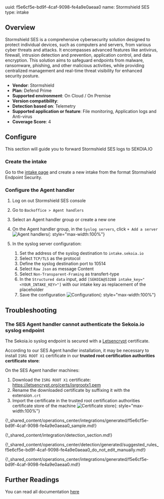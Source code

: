 uuid: f5e6cf5e-bd9f-4caf-9098-fe4a9e0aeaa0
name: Stormshield SES
type: intake

## Overview

Stormshield SES is a comprehensive cybersecurity solution designed to protect individual devices, such as computers and servers, from various cyber threats and attacks. It encompasses advanced features like antivirus, firewall, intrusion detection and prevention, application control, and data encryption. This solution aims to safeguard endpoints from malware, ransomware, phishing, and other malicious activities, while providing centralized management and real-time threat visibility for enhanced security posture.

- **Vendor**: Stormshield
- **Plan**: Defend Prime
- **Supported environment**: On Cloud / On Premise
- **Version compatibility**:
- **Detection based on**: Telemetry
- **Supported application or feature**: File monitoring, Application logs and Anti-virus
- **Coverage Score**: 4

## Configure

This section will guide you to forward Stormshield SES logs to SEKOIA.IO

### Create the intake

Go to the [intake page](https://app.sekoia.io/operations/intakes) and create a new intake from the format Stormshield Endpoint Security.

### Configure the Agent handler

1. Log on out Stormshield SES console
2. Go to `Backoffice > Agent handlers`
3. Select an Agent handler group or create a new one
4. On the Agent handler group, in the `Syslog servers`, click `+ Add a server`
   ![Agent handlers](/assets/operation_center/integration_catalog/endpoint/stormshield/stormshield_ses_01.png){: style="max-width:100%"} 
5. In the syslog server configuration:
   
   1. Set the address of the syslog destination to `intake.sekoia.io`
   2. Select `TCP/TLS` as the protocol
   3. Define the syslog destination port to 10514
   4. Select `Raw Json` as message Content
   5. Select `Non-Transparent-Framing` as transfert-type
   6. In the `Structured data` input, add `[SEKOIA@53288 intake_key="<YOUR_INTAKE_KEY>"]` with our intake key as replacement of the placeholder
   7. Save the configuration
   ![Configuration](/assets/operation_center/integration_catalog/endpoint/stormshield/stormshield_ses_02.png){: style="max-width:100%"} 

## Troubleshooting

### The SES Agent handler cannot authenticate the Sekoia.io syslog endpoint

The Sekoia.io syslog endpoint is secured with a [Letsencrypt](https://letsencrypt.org) certificate.

According to our SES Agent handler installation, it may be necessary to install `ISRG ROOT X1` certificate in our **trusted root certification authorities certificate store**:

On the SES Agent handler machines: 

1. Download the `ISRG ROOT X1` certificate: <https://letsencrypt.org/certs/isrgrootx1.pem>
2. Rename the downloaded certificate by suffixing it with the extension`.crt`
3. Import the certificate in the trusted root certification authorities certificate store of the machine
   ![Certificate store](/assets/operation_center/integration_catalog/endpoint/stormshield/stormshield_ses_03.png){: style="max-width:100%"}


{!_shared_content/operations_center/integrations/generated/f5e6cf5e-bd9f-4caf-9098-fe4a9e0aeaa0_sample.md!}

{!_shared_content/integration/detection_section.md!}

{!_shared_content/operations_center/detection/generated/suggested_rules_f5e6cf5e-bd9f-4caf-9098-fe4a9e0aeaa0_do_not_edit_manually.md!}

{!_shared_content/operations_center/integrations/generated/f5e6cf5e-bd9f-4caf-9098-fe4a9e0aeaa0.md!} 


## Further Readings

You can read all documentation [here](https://documentation.stormshield.eu/SES/v7.2/en/Content/PDF/ses-en-administration_guide-v7.2.pdf)
